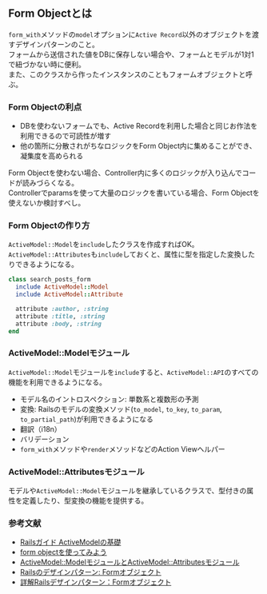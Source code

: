 ## Form Objectとは
`form_with`メソッドの`model`オプションに`Active Record`以外のオブジェクトを渡すデザインパターンのこと。<br/>
フォームから送信された値をDBに保存しない場合や、フォームとモデルが1対1で紐づかない時に便利。<br/>
また、このクラスから作ったインスタンスのこともフォームオブジェクトと呼ぶ。

### Form Objectの利点
- DBを使わないフォームでも、Active Recordを利用した場合と同じお作法を利用できるので可読性が増す
- 他の箇所に分散されがちなロジックをForm Object内に集めることができ、凝集度を高められる

Form Objectを使わない場合、Controller内に多くのロジックが入り込んでコードが読みづらくなる。<br/>
Controllerでparamsを使って大量のロジックを書いている場合、Form Objectを使えないか検討すべし。

### Form Objectの作り方
`ActiveModel::Model`を`include`したクラスを作成すればOK。<br/>
`ActiveModel::Attributes`も`include`しておくと、属性に型を指定した変換したりできるようになる。
```ruby
class search_posts_form
  include ActiveModel::Model
  include ActiveModel::Attribute

  attribute :author, :string
  attribute :title, :string
  attribute :body, :string
end
```

### ActiveModel::Modelモジュール
`ActiveModel::Model`モジュールを`include`すると、`ActiveModel::API`のすべての機能を利用できるようになる。
- モデル名のイントロスペクション: 単数系と複数形の予測
- 変換: Railsのモデルの変換メソッド(`to_model`, `to_key`, `to_param`, `to_partial_path`)が利用できるようになる
- 翻訳（i18n）
- バリデーション
- `form_with`メソッドや`render`メソッドなどのAction Viewヘルパー

### ActiveModel::Attributesモジュール
モデルや`ActiveModel::Model`モジュールを継承しているクラスで、型付きの属性を定義したり、型変換の機能を提供する。


### 参考文献
- [Railsガイド ActiveModelの基礎](https://railsguides.jp/active_model_basics.html#model%E3%83%A2%E3%82%B8%E3%83%A5%E3%83%BC%E3%83%AB)
- [form objectを使ってみよう](https://tech.medpeer.co.jp/entry/2017/05/09/070758)
- [ActiveModel::ModelモジュールとActiveModel::Attributesモジュール](https://higmonta.hatenablog.com/entry/2021/11/26/030259)
- [Railsのデザインパターン: Formオブジェクト](https://applis.io/posts/rails-design-pattern-form-objects)
- [詳解Railsデザインパターン：Formオブジェクト](https://takaokouji.github.io/output/form-object/)

